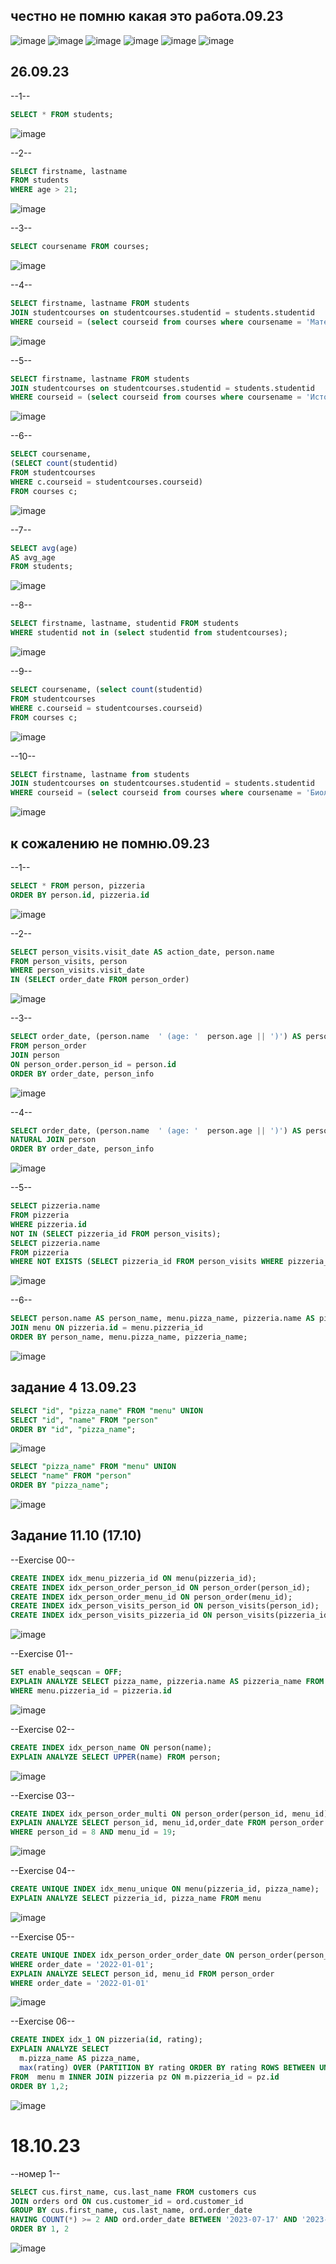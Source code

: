 ## честно не помню какая это работа.09.23
![image](https://github.com/mor1n1488/MORIN/assets/144114975/1a32149e-6f7e-4e41-828e-12a11e045b37)
![image](https://github.com/mor1n1488/MORIN/assets/144114975/fe1418f4-96c5-4847-8655-63a803e40c38)
![image](https://github.com/mor1n1488/MORIN/assets/144114975/0d57fd42-bf14-499f-a838-5836004178e9)
![image](https://github.com/mor1n1488/MORIN/assets/144114975/83c42d07-f9d4-4f8e-97cf-66da778bc5cf)
![image](https://github.com/mor1n1488/MORIN/assets/144114975/4035844e-6971-4100-867e-fab3608c3966)
![image](https://github.com/mor1n1488/MORIN/assets/144114975/36d3c60b-0df6-414f-ac98-74904f1221d0)


## 26.09.23
--1--
```sql
SELECT * FROM students;
```
![image](https://github.com/mor1n1488/MORIN/assets/144114975/ce38711c-e4d6-41ec-b022-56abe51bc4d5)

--2--
```sql
SELECT firstname, lastname
FROM students
WHERE age > 21;
```
![image](https://github.com/mor1n1488/MORIN/assets/144114975/83f68ef0-30e8-4689-95a2-cbec7e028df7)

--3--
```sql
SELECT coursename FROM courses;
```
![image](https://github.com/mor1n1488/MORIN/assets/144114975/1f272ef9-a40f-4f71-9d94-3bc6c26288b5)

--4--
```sql
SELECT firstname, lastname FROM students
JOIN studentcourses on studentcourses.studentid = students.studentid
WHERE courseid = (select courseid from courses where coursename = 'Математика');
```
![image](https://github.com/mor1n1488/MORIN/assets/144114975/84f97b8a-5c6f-4649-8f34-48543efee0de)

--5--
```sql
SELECT firstname, lastname FROM students
JOIN studentcourses on studentcourses.studentid = students.studentid
WHERE courseid = (select courseid from courses where coursename = 'История') and age = 20;
```
![image](https://github.com/mor1n1488/MORIN/assets/144114975/e9b0091b-f2d6-4359-ad38-e420f0309037)

--6--
```sql
SELECT coursename, 
(SELECT count(studentid) 
FROM studentcourses 
WHERE c.courseid = studentcourses.courseid) 
FROM courses c;
```
![image](https://github.com/mor1n1488/MORIN/assets/144114975/d0eedd30-b64b-4c9f-9f15-bd37430b66df)

--7--
```sql
SELECT avg(age) 
AS avg_age 
FROM students;
```
![image](https://github.com/mor1n1488/MORIN/assets/144114975/aca7b15f-d034-43bb-95cc-9f226618377b)

--8--
```sql
SELECT firstname, lastname, studentid FROM students
WHERE studentid not in (select studentid from studentcourses);
```
![image](https://github.com/mor1n1488/MORIN/assets/144114975/2c8e0c4a-e132-4c38-8712-fbe8e7625380)

--9--
```sql
SELECT coursename, (select count(studentid) 
FROM studentcourses 
WHERE c.courseid = studentcourses.courseid) 
FROM courses c;
```
![image](https://github.com/mor1n1488/MORIN/assets/144114975/41e01334-40d5-40e0-996c-1f99cde1936d)

--10--
```sql
SELECT firstname, lastname from students
JOIN studentcourses on studentcourses.studentid = students.studentid
WHERE courseid = (select courseid from courses where coursename = 'Биология') and age >= 22;
```
![image](https://github.com/mor1n1488/MORIN/assets/144114975/329a318b-de02-46be-8e0e-95a0c9c45e9c)


## к сожалению не помню.09.23

--1--
```sql
SELECT * FROM person, pizzeria
ORDER BY person.id, pizzeria.id
```
![image](https://github.com/mor1n1488/MORIN/assets/144114975/852f6dcd-ded5-4d15-916f-f598dd70adfb)

--2--
```sql
SELECT person_visits.visit_date AS action_date, person.name
FROM person_visits, person
WHERE person_visits.visit_date
IN (SELECT order_date FROM person_order)
```
![image](https://github.com/mor1n1488/MORIN/assets/144114975/75123a0c-bdfc-4969-b574-05ba7caeb7d8)

--3--
```sql
SELECT order_date, (person.name  ' (age: '  person.age || ')') AS person_info
FROM person_order
JOIN person
ON person_order.person_id = person.id
ORDER BY order_date, person_info
```
![image](https://github.com/mor1n1488/MORIN/assets/144114975/5bdecffe-798f-4985-b36d-4984dc783188)

--4--
```sql
SELECT order_date, (person.name  ' (age: '  person.age || ')') AS person_info FROM person_order
NATURAL JOIN person
ORDER BY order_date, person_info
```
![image](https://github.com/mor1n1488/MORIN/assets/144114975/850e51d8-2633-4b22-9b12-814db5cc630c)

--5--
```sql
SELECT pizzeria.name
FROM pizzeria
WHERE pizzeria.id
NOT IN (SELECT pizzeria_id FROM person_visits);
SELECT pizzeria.name
FROM pizzeria
WHERE NOT EXISTS (SELECT pizzeria_id FROM person_visits WHERE pizzeria_id = pizzeria.id);
```
![image](https://github.com/mor1n1488/MORIN/assets/144114975/701b6c09-2fcf-4ad4-8c10-0dc2f79e6c8b)

--6--
```sql
SELECT person.name AS person_name, menu.pizza_name, pizzeria.name AS pizzeria_name FROM person, pizzeria
JOIN menu ON pizzeria.id = menu.pizzeria_id
ORDER BY person_name, menu.pizza_name, pizzeria_name;
```
![image](https://github.com/mor1n1488/MORIN/assets/144114975/c5efde12-5df2-4fb7-b999-64fc3c7878cc)


## задание 4 13.09.23
```sql
SELECT "id", "pizza_name" FROM "menu" UNION
SELECT "id", "name" FROM "person"
ORDER BY "id", "pizza_name";
```
![image](https://github.com/mor1n1488/MORIN/assets/144114975/aba4751f-f470-4e43-8ba3-bb56c35c0bd6)

```sql
SELECT "pizza_name" FROM "menu" UNION
SELECT "name" FROM "person"
ORDER BY "pizza_name";
```
![image](https://github.com/mor1n1488/MORIN/assets/144114975/2665c5a3-5203-4fe7-bc66-4c39ab6078f9)


## Задание 11.10 (17.10)

--Exercise 00--
```sql
CREATE INDEX idx_menu_pizzeria_id ON menu(pizzeria_id);
CREATE INDEX idx_person_order_person_id ON person_order(person_id);
CREATE INDEX idx_person_order_menu_id ON person_order(menu_id);
CREATE INDEX idx_person_visits_person_id ON person_visits(person_id);
CREATE INDEX idx_person_visits_pizzeria_id ON person_visits(pizzeria_id);
```
![image](https://github.com/mor1n1488/MORIN/assets/144114975/ea87f821-ea14-467b-b68b-a512d87f622a)


--Exercise 01--
```sql
SET enable_seqscan = OFF;
EXPLAIN ANALYZE SELECT pizza_name, pizzeria.name AS pizzeria_name FROM menu, pizzeria
WHERE menu.pizzeria_id = pizzeria.id
```
![image](https://github.com/mor1n1488/MORIN/assets/144114975/3a1dd5db-d9ae-4e90-93ae-010ad87f4cb4)


--Exercise 02--
```sql
CREATE INDEX idx_person_name ON person(name);
EXPLAIN ANALYZE SELECT UPPER(name) FROM person;
```
![image](https://github.com/mor1n1488/MORIN/assets/144114975/3bafa71a-fa86-4307-a44c-2b72ab03d068)


--Exercise 03--
```sql
CREATE INDEX idx_person_order_multi ON person_order(person_id, menu_id);
EXPLAIN ANALYZE SELECT person_id, menu_id,order_date FROM person_order
WHERE person_id = 8 AND menu_id = 19;
```
![image](https://github.com/mor1n1488/MORIN/assets/144114975/7873d0d9-6f64-45a0-8265-69238709fc35)


--Exercise 04--
```sql
CREATE UNIQUE INDEX idx_menu_unique ON menu(pizzeria_id, pizza_name);
EXPLAIN ANALYZE SELECT pizzeria_id, pizza_name FROM menu
```
![image](https://github.com/mor1n1488/MORIN/assets/144114975/5a377103-4834-4603-97e9-a04ce948135b)


--Exercise 05--
```sql
CREATE UNIQUE INDEX idx_person_order_order_date ON person_order(person_id, menu_id)
WHERE order_date = '2022-01-01';
EXPLAIN ANALYZE SELECT person_id, menu_id FROM person_order
WHERE order_date = '2022-01-01'
```
![image](https://github.com/mor1n1488/MORIN/assets/144114975/64ed5e25-0652-4e98-8d38-3c10b0c269b9)


--Exercise 06--
```sql
CREATE INDEX idx_1 ON pizzeria(id, rating);
EXPLAIN ANALYZE SELECT
  m.pizza_name AS pizza_name,
  max(rating) OVER (PARTITION BY rating ORDER BY rating ROWS BETWEEN UNBOUNDED PRECEDING AND UNBOUNDED FOLLOWING) AS k
FROM  menu m INNER JOIN pizzeria pz ON m.pizzeria_id = pz.id
ORDER BY 1,2;
```
![image](https://github.com/mor1n1488/MORIN/assets/144114975/b03d8a7e-ac1b-449b-bf6a-50a288768e5c)


#  18.10.23
--номер 1-- 
```sql
SELECT cus.first_name, cus.last_name FROM customers cus
JOIN orders ord ON cus.customer_id = ord.customer_id
GROUP BY cus.first_name, cus.last_name, ord.order_date
HAVING COUNT(*) >= 2 AND ord.order_date BETWEEN '2023-07-17' AND '2023-10-17'
ORDER BY 1, 2
```
![image](https://github.com/mor1n1488/MORIN/assets/144114975/6fb62eed-949e-4d66-8aa3-d9e8bdb17834)
